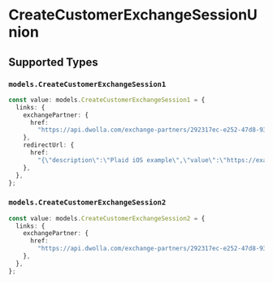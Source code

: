 # CreateCustomerExchangeSessionUnion


## Supported Types

### `models.CreateCustomerExchangeSession1`

```typescript
const value: models.CreateCustomerExchangeSession1 = {
  links: {
    exchangePartner: {
      href:
        "https://api.dwolla.com/exchange-partners/292317ec-e252-47d8-93c3-2d128e037aa4",
    },
    redirectUrl: {
      href:
        "{\"description\":\"Plaid iOS example\",\"value\":\"https://example.com/app123\"}",
    },
  },
};
```

### `models.CreateCustomerExchangeSession2`

```typescript
const value: models.CreateCustomerExchangeSession2 = {
  links: {
    exchangePartner: {
      href:
        "https://api.dwolla.com/exchange-partners/292317ec-e252-47d8-93c3-2d128e037aa4",
    },
  },
};
```

